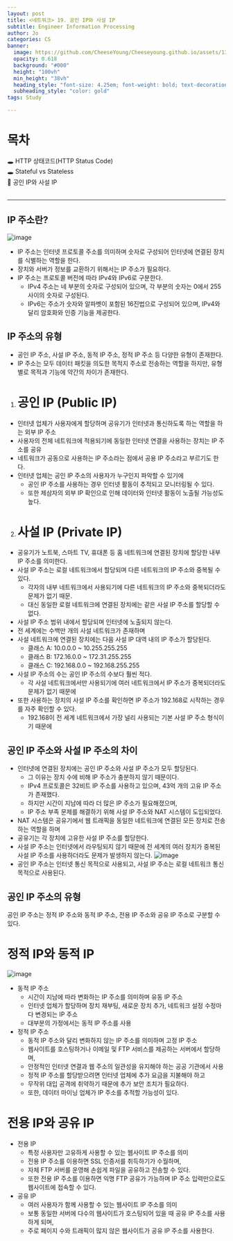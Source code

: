 ```yaml
---
layout: post
title: <네트워크> 19. 공인 IP와 사설 IP
subtitle: Engineer Information Processing
author: Jo
categories: CS
banner:
  image: https://github.com/CheeseYoung/Cheeseyoung.github.io/assets/132384527/bc9c5b63-1311-45f4-add1-4bff14cd790b
  opacity: 0.618
  background: "#000"
  height: "100vh"
  min_height: "38vh"
  heading_style: "font-size: 4.25em; font-weight: bold; text-decoration: underline"
  subheading_style: "color: gold"
tags: Study

---
```


# 목차
🕳 HTTP 상태코드(HTTP Status Code) <br>
🕳 Stateful vs Stateless <br>
📌 공인 IP와 사설 IP <br>
<br>
<hr>

## IP 주소란?
![image](https://github.com/CheeseYoung/Cheeseyoung.github.io/assets/132384527/bc9c5b63-1311-45f4-add1-4bff14cd790b)
- IP 주소는 인터넷 프로토콜 주소를 의미하며 숫자로 구성되어 인터넷에 연결된 장치를 식별하는 역할을 한다.
- 장치와 서버가 정보를 교환하기 위해서는 IP 주소가 필요하다.
- IP 주소는 프로토콜 버전에 따라 IPv4와 IPv6로 구분한다.
  - IPv4 주소는 네 부분의 숫자로 구성되어 있으며, 각 부분의 숫자는 0에서 255 사이의 숫자로 구성된다.
  - IPv6는 주소가 숫자와 알파벳이 포함된 16진법으로 구성되어 있으며, IPv4와 달리 암호화와 인증 기능을 제공한다.

## IP 주소의 유형
- 공인 IP 주소, 사설 IP 주소, 동적 IP 주소, 정적 IP 주소 등 다양한 유형이 존재한다.
- IP 주소는 모두 데이터 패킷을 의도한 목적지 주소로 전송하는 역할을 하지만, 유형별로 목적과 기능에 약간의 차이가 존재한다.
1. # 공인 IP (Public IP)
- 인터넷 업체가 사용자에게 할당하며 공유기가 인터넷과 통신하도록 하는 역할을 하는 외부 IP 주소
- 사용자의 전체 네트워크에 적용되기에 동일한 인터넷 연결을 사용하는 장치는 IP 주소를 공유
- 네트워크가 공동으로 사용하는 IP 주소라는 점에서 공용 IP 주소라고 부르기도 한다.
- 인터넷 업체는 공인 IP 주소의 사용자가 누구인지 파악할 수 있기에
  -  공인 IP 주소를 사용하는 경우 인터넷 활동이 추적되고 모니터링될 수 있다.
  -  또한 제삼자의 외부 IP 확인으로 인해 데이터와 인터넷 활동이 노출될 가능성도 높다.

2. # 사설 IP (Private IP)
- 공유기가 노트북, 스마트 TV, 휴대폰 등 홈 네트워크에 연결된 장치에 할당한 내부 IP 주소를 의미한다.
- 사설 IP 주소는 로컬 네트워크에서 할당되며 다른 네트워크의 IP 주소와 중복될 수 있다.
  - 각자의 내부 네트워크에서 사용되기에 다른 네트워크의 IP 주소와 중복되더라도 문제가 없기 때문.
  - 대신 동일한 로컬 네트워크에 연결된 장치에는 같은 사설 IP 주소를 할당할 수 없다.
- 사설 IP 주소 범위 내에서 할당되며 인터넷에 노출되지 않는다.
- 전 세계에는 수백만 개의 사설 네트워크가 존재하며
- 사설 네트워크에 연결된 장치에는 다음 사설 IP 대역 내의 IP 주소가 할당된다.
  - 클래스 A: 10.0.0.0 ~ 10.255.255.255
  - 클래스 B: 172.16.0.0 ~ 172.31.255.255
  - 클래스 C: 192.168.0.0 ~ 192.168.255.255
- 사설 IP 주소의 수는 공인 IP 주소의 수보다 훨씬 적다.
  - 각 사설 네트워크에서만 사용되기에 여러 네트워크에서 IP 주소가 중복되더라도 문제가 없기 때문에
- 또한 사용하는 장치의 사설 IP 주소를 확인하면 IP 주소가 192.168로 시작하는 경우를 자주 확인할 수 있다.
  - 192.168이 전 세계 네트워크에서 가장 널리 사용되는 기본 사설 IP 주소 형식이기 때문에

## 공인 IP 주소와 사설 IP 주소의 차이
- 인터넷에 연결된 장치에는 공인 IP 주소와 사설 IP 주소가 모두 할당된다.
  - 그 이유는 장치 수에 비해 IP 주소가 충분하지 않기 때문이다.
  - IPv4 프로토콜은 32비트 IP 주소를 사용하고 있으며, 43억 개의 고유 IP 주소가 존재했다.
  - 하지만 시간이 지남에 따라 더 많은 IP 주소가 필요해졌으며,
  - IP 주소 부족 문제를 해결하기 위해 사설 IP 주소와 NAT 시스템이 도입되었다.
- NAT 시스템은 공유기에서 웹 트래픽을 동일한 네트워크에 연결된 모든 장치로 전송하는 역할을 하며
- 공유기는 각 장치에 고유한 사설 IP 주소를 할당한다.
-  사설 IP 주소는 인터넷에서 라우팅되지 않기 때문에 전 세계의 여러 장치가 중복된 사설 IP 주소를 사용하더라도 문제가 발생하지 않는다.
![image](https://github.com/CheeseYoung/Cheeseyoung.github.io/assets/132384527/fbae76ea-0f38-4b24-b860-337f25b12252)
- 공인 IP 주소는 인터넷 통신 목적으로 사용되고, 사설 IP 주소는 로컬 네트워크 통신 목적으로 사용된다.

## 공인 IP 주소의 유형
공인 IP 주소는 정적 IP 주소와 동적 IP 주소, 전용 IP 주소와 공유 IP 주소로 구분할 수 있다.
# 정적 IP와 동적 IP
![image](https://github.com/CheeseYoung/Cheeseyoung.github.io/assets/132384527/de5177df-d463-4e90-8d5f-bb0f253e4d83)
- 동적 IP 주소
  - 시간이 지남에 따라 변화하는 IP 주소를 의미하며 유동 IP 주소
  - 인터넷 업체가 할당하며 장치 재부팅, 새로운 장치 추가, 네트워크 설정 수정마다 변경되는 IP 주소
  - 대부분의 가정에서는 동적 IP 주소를 사용
- 정적 IP 주소
  - 동적 IP 주소와 달리 변화하지 않는 IP 주소를 의미하며 고정 IP 주소
  - 웹사이트를 호스팅하거나 이메일 및 FTP 서비스를 제공하는 서버에서 할당하며,
  - 안정적인 인터넷 연결과 웹 주소의 일관성을 유지해야 하는 공공 기관에서 사용
  - 정적 IP 주소를 할당받으려면 인터넷 업체에 추가 요금을 지불해야 하고
  - 무작위 대입 공격에 취약하기 때문에 추가 보안 조치가 필요하다.
  - 또한, 데이터 마이닝 업체가 IP 주소를 추적할 가능성이 있다.
# 전용 IP와 공유 IP
- 전용 IP
  - 특정 사용자만 고유하게 사용할 수 있는 웹사이트 IP 주소를 의미
  - 전용 IP 주소를 이용하면 SSL 인증서를 취득하기가 수월하며,
  - 자체 FTP 서버를 운영해 손쉽게 파일을 공유하고 전송할 수 있다.
  - 또한 전용 IP 주소를 이용하면 익명 FTP 공유가 가능하며 IP 주소 입력만으로도 웹사이트에 접속할 수 있다.
- 공유 IP
  - 여러 사용자가 함께 사용할 수 있는 웹사이트 IP 주소를 의미
  - 보통 동일한 서버에 다수의 웹사이트가 호스팅되어 있을 때 공유 IP 주소를 사용하게 되며,
  - 주로 페이지 수와 트래픽이 많지 않은 웹사이트가 공유 IP 주소를 사용한다.




